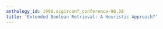 ```yaml
---
anthology_id: 1990.sigirconf_conference-90.28
title: 'Extended Boolean Retrieval: A Heuristic Approach?'
---
```

